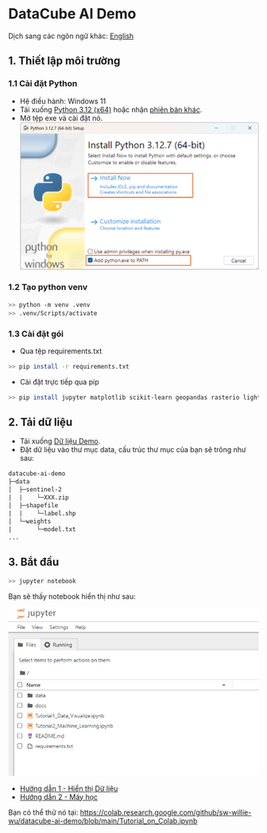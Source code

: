 # DataCube AI Demo

Dịch sang các ngôn ngữ khác: [English](README.md)

## 1. Thiết lập môi trường

### 1.1 Cài đặt Python

- Hệ điều hành: Windows 11
- Tải xuống [Python 3.12 (x64)](https://www.python.org/ftp/python/3.12.7/python-3.12.7-amd64.exe) hoặc nhận [phiên bản khác](https://www.python.org/downloads/).
- Mở tệp exe và cài đặt nó.
![Install Python](docs/pic/install_python.png)

### 1.2 Tạo python venv

```bash
>> python -m venv .venv
>> .venv/Scripts/activate
```

### 1.3 Cài đặt gói

- Qua tệp requirements.txt

```bash
>> pip install -r requirements.txt
```

- Cài đặt trực tiếp qua pip

```bash
>> pip install jupyter matplotlib scikit-learn geopandas rasterio lightgbm
```

## 2. Tải dữ liệu

- Tải xuống [Dữ liệu Demo](https://thinktronltdcorp-my.sharepoint.com/:f:/g/personal/willie_wu_thinktronltd_com/ErtvtU-mdBRPhKH9fM4D-W4BEv7xU7iZajrWC3bT-n7X6w?e=P9iNiq).
- Đặt dữ liệu vào thư mục data, cấu trúc thư mục của bạn sẽ trông như sau:

```tree
datacube-ai-demo
├─data
│  ├─sentinel-2
|  |    └─XXX.zip
│  ├─shapefile
|  |    └─label.shp
│  └─weights
|       └─model.txt
...
```

## 3. Bắt đầu

```bash
>> jupyter notebook
```

Bạn sẽ thấy notebook hiển thị như sau:

![Start Jupyter](docs/pic/start_jupyter.png)

- [Hướng dẫn 1 - Hiển thị Dữ liệu](./Tutorial1_Data_Visualize.ipynb)
- [Hướng dẫn 2 - Máy học](./Tutorial2_Machine_Learning.ipynb)

Bạn có thể thử nó tại: https://colab.research.google.com/github/sw-willie-wu/datacube-ai-demo/blob/main/Tutorial_on_Colab.ipynb
